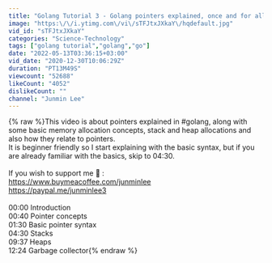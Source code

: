 ```yaml
---
title: "Golang Tutorial 3 - Golang pointers explained, once and for all"
image: "https:\/\/i.ytimg.com\/vi\/sTFJtxJXkaY\/hqdefault.jpg"
vid_id: "sTFJtxJXkaY"
categories: "Science-Technology"
tags: ["golang tutorial","golang","go"]
date: "2022-05-13T03:36:15+03:00"
vid_date: "2020-12-30T10:06:29Z"
duration: "PT13M49S"
viewcount: "52688"
likeCount: "4052"
dislikeCount: ""
channel: "Junmin Lee"
---
```

{% raw %}This video is about pointers explained in #golang, along with some basic memory allocation concepts, stack and heap allocations and also how they relate to pointers.<br />It is beginner friendly so I start explaining with the basic syntax, but if you are already familiar with the basics, skip to 04:30. <br /><br />If you wish to support me 🤗 :<br /><a rel="nofollow" target="blank" href="https://www.buymeacoffee.com/junminlee">https://www.buymeacoffee.com/junminlee</a><br /><a rel="nofollow" target="blank" href="https://paypal.me/junminlee3">https://paypal.me/junminlee3</a><br /><br />00:00 Introduction<br />00:40 Pointer concepts<br />01:30 Basic pointer syntax<br />04:30 Stacks<br />09:37 Heaps<br />12:24 Garbage collector{% endraw %}
